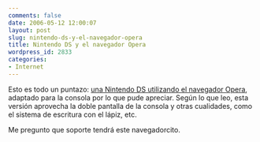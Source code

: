```yaml
---
comments: false
date: 2006-05-12 12:00:07
layout: post
slug: nintendo-ds-y-el-navegador-opera
title: Nintendo DS y el navegador Opera
wordpress_id: 2833
categories:
- Internet
---
```


Esto es todo un puntazo: [una Nintendo DS utilizando el navegador Opera](http://wiinintendo.net/?p=110), adaptado para la consola por lo que pude apreciar. Según lo que leo, esta versión aprovecha la doble pantalla de la consola y otras cualidades, como el sistema de escritura con el lápiz, etc.





Me pregunto que soporte tendrá este navegadorcito.




